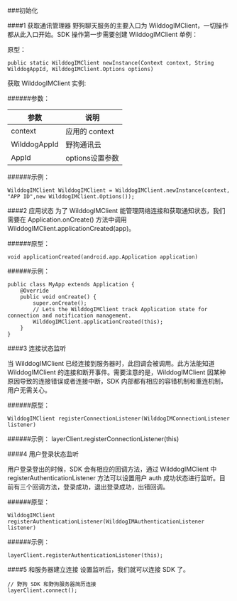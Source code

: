 
###初始化

####1 获取通讯管理器
野狗聊天服务的主要入口为 WilddogIMClient，一切操作都从此入口开始。SDK 操作第一步需要创建 WilddogIMClient 单例：

原型：

	public static WilddogIMClient newInstance(Context context, String WilddogAppId, WilddogIMClient.Options options)
  
获取 WilddogIMClient 实例:

######参数：

参数 | 说明
-----|------
context | 应用的 context
WilddogAppId | 野狗通讯云 
AppId | options设置参数

######示例：

	WilddogIMClient WilddogIMClient = WilddogIMClient.newInstance(context, "APP ID",new WilddogIMClient.Options());
	
####2 应用状态
为了 WilddogIMClient 能管理网络连接和获取通知状态，我们需要在 Application.onCreate() 方法中调用 WilddogIMClient.applicationCreated(app)。

######原型：

	void applicationCreated(android.app.Application application)
	
######示例：

```
public class MyApp extends Application {
    @Override
    public void onCreate() {
        super.onCreate();
        // Lets the WilddogIMClient track Application state for connection and notification management.
        WilddogIMClient.applicationCreated(this);
    }
}
```
####3 连接状态监听

当 WilddogIMClient 已经连接到服务器时，此回调会被调用。此方法能知道 WilddogIMClient 的连接和断开事件。需要注意的是，WilddogIMClient 因某种原因导致的连接错误或者连接中断，SDK 内部都有相应的容错机制和重连机制，用户无需关心。

######原型：

	WilddogIMClient registerConnectionListener(WilddogIMConnectionListener listener)
	
######示例：
	layerClient.registerConnectionListener(this)
	
####4 用户登录状态监听

用户登录登出的时候，SDK 会有相应的回调方法，通过 WilddogIMClient 中 registerAuthenticationListener 方法可以设置用户 auth 成功状态进行监听。目前有三个回调方法，登录成功，退出登录成功，出错回调。

######原型：

	WilddogIMClient registerAuthenticationListener(WilddogIMAuthenticationListener listener)
	
######示例：

	layerClient.registerAuthenticationListener(this);
	
####5 和服务器建立连接
设置监听后，我们就可以连接 SDK 了。

	// 野狗 SDK 和野狗服务器简历连接
	layerClient.connect();
